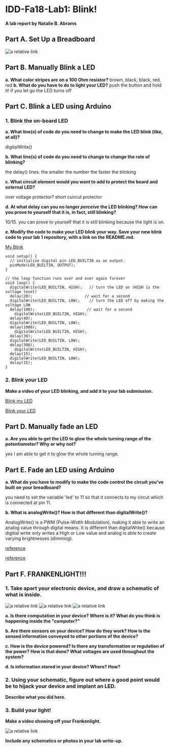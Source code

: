 # IDD-Fa18-Lab1: Blink!

**A lab report by Natalie B. Abrams**

## Part A. Set Up a Breadboard


![a relative link](./breadboard_setup.JPG)


## Part B. Manually Blink a LED

**a. What color stripes are on a 100 Ohm resistor?**
 brown, black, black, red, red
**b. What do you have to do to light your LED?**
push the button and hold it! if you let go the LED turns off

## Part C. Blink a LED using Arduino

### 1. Blink the on-board LED

**a. What line(s) of code do you need to change to make the LED blink (like, at all)?**

digitalWrite()


**b. What line(s) of code do you need to change to change the rate of blinking?**

the delay() lines. the smaller the number the faster the blinking


**c. What circuit element would you want to add to protect the board and external LED?**

over voltage protector? short cuircut protector 
 
**d. At what delay can you no longer *perceive* the LED blinking? How can you prove to yourself that it is, in fact, still blinking?**

10/15. you can prove to yourself that it is still blinking because the light is on.


**e. Modify the code to make your LED blink your way. Save your new blink code to your lab 1 repository, with a link on the README.md.**

[My Blink](/my_blink.ino)

```arduino
void setup() {
  // initialize digital pin LED_BUILTIN as an output.
  pinMode(LED_BUILTIN, OUTPUT);
}

// the loop function runs over and over again forever
void loop() {
  digitalWrite(LED_BUILTIN, HIGH);   // turn the LED on (HIGH is the voltage level)
  delay(20);                       // wait for a second
  digitalWrite(LED_BUILTIN, LOW);    // turn the LED off by making the voltage LOW
  delay(100);                       // wait for a second
    digitalWrite(LED_BUILTIN, HIGH); 
  delay(40);                       
  digitalWrite(LED_BUILTIN, LOW);    
  delay(1000);                       
    digitalWrite(LED_BUILTIN, HIGH); 
  delay(30);                       
  digitalWrite(LED_BUILTIN, LOW);    
  delay(300);                   
    digitalWrite(LED_BUILTIN, HIGH);   
  delay(15);                       
  digitalWrite(LED_BUILTIN, LOW);    
  delay(15);                       
}
```



### 2. Blink your LED

**Make a video of your LED blinking, and add it to your lab submission.**

[Blink my LED](/blink_my_led.MOV)

[Blink your LED](/blink_your_led.MOV)

## Part D. Manually fade an LED

**a. Are you able to get the LED to glow the whole turning range of the potentiometer? Why or why not?**

yes I am able to get it to glow the whole turning range.

## Part E. Fade an LED using Arduino

**a. What do you have to modify to make the code control the circuit you've built on your breadboard?**

you need to set the variable 'led' to 11 so that it connects to my circut which is connected at pin 11.

**b. What is analogWrite()? How is that different than digitalWrite()?**

AnalogWrite() is a PWM (Pulse-Width Modulation), making it able to write an analog value through digital means. It is different than digitalWrite() because digitial write only writes a High or Low value and analog is able to create varying brightnesses (dimming).

[reference](https://www.arduino.cc/reference/en/language/functions/analog-io/analogwrite/)

[reference](https://www.arduino.cc/reference/en/language/functions/digital-io/digitalwrite/)

## Part F. FRANKENLIGHT!!!

### 1. Take apart your electronic device, and draw a schematic of what is inside. 
![a relative link](./mouse.JPG)
![a relative link](./front.JPG)
![a relative link](./back.JPG)

**a. Is there computation in your device? Where is it? What do you think is happening inside the "computer?"**

**b. Are there sensors on your device? How do they work? How is the sensed information conveyed to other portions of the device?**

**c. How is the device powered? Is there any transformation or regulation of the power? How is that done? What voltages are used throughout the system?**

**d. Is information stored in your device? Where? How?**

### 2. Using your schematic, figure out where a good point would be to hijack your device and implant an LED.

**Describe what you did here.**

### 3. Build your light!

**Make a video showing off your Frankenlight.**

![a relative link](https://youtu.be/EGgCspMCIh4)

**Include any schematics or photos in your lab write-up.**
